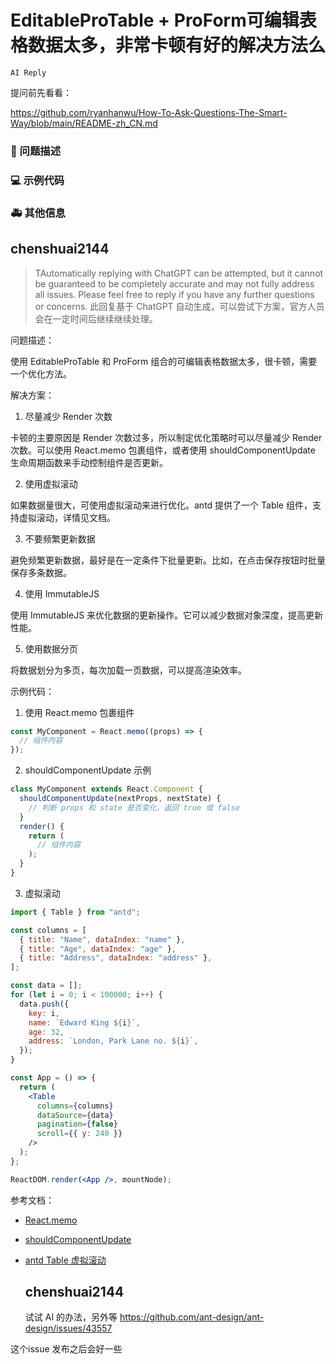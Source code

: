 # EditableProTable + ProForm可编辑表格数据太多，非常卡顿有好的解决方法么

`AI Reply`

提问前先看看：

https://github.com/ryanhanwu/How-To-Ask-Questions-The-Smart-Way/blob/main/README-zh_CN.md

### 🧐 问题描述

<!--
详细地描述问题，让大家都能理解
-->

### 💻 示例代码

<!--
如果你有解决方案，在这里清晰地阐述
-->

### 🚑 其他信息

<!--
如截图等其他信息可以贴在这里
-->

## chenshuai2144

> TAutomatically replying with ChatGPT can be attempted, but it cannot be guaranteed to be completely accurate and may not fully address all issues. Please feel free to reply if you have any further questions or concerns.
> 此回复基于 ChatGPT 自动生成，可以尝试下方案，官方人员会在一定时间后继续继续处理。

问题描述：

使用 EditableProTable 和 ProForm 组合的可编辑表格数据太多，很卡顿，需要一个优化方法。

解决方案：

1. 尽量减少 Render 次数

卡顿的主要原因是 Render 次数过多，所以制定优化策略时可以尽量减少 Render 次数。可以使用 React.memo 包裹组件，或者使用 shouldComponentUpdate 生命周期函数来手动控制组件是否更新。

2. 使用虚拟滚动

如果数据量很大，可使用虚拟滚动来进行优化。antd 提供了一个 Table 组件，支持虚拟滚动，详情见文档。

3. 不要频繁更新数据

避免频繁更新数据，最好是在一定条件下批量更新。比如，在点击保存按钮时批量保存多条数据。

4. 使用 ImmutableJS

使用 ImmutableJS 来优化数据的更新操作。它可以减少数据对象深度，提高更新性能。

5. 使用数据分页

将数据划分为多页，每次加载一页数据，可以提高渲染效率。

示例代码：

1. 使用 React.memo 包裹组件

```jsx
const MyComponent = React.memo((props) => {
  // 组件内容
});
```

2. shouldComponentUpdate 示例

```jsx
class MyComponent extends React.Component {
  shouldComponentUpdate(nextProps, nextState) {
    // 判断 props 和 state 是否变化，返回 true 或 false
  }
  render() {
    return (
      // 组件内容
    );
  }
}
```

3. 虚拟滚动

```jsx
import { Table } from "antd";

const columns = [
  { title: "Name", dataIndex: "name" },
  { title: "Age", dataIndex: "age" },
  { title: "Address", dataIndex: "address" },
];

const data = [];
for (let i = 0; i < 100000; i++) {
  data.push({
    key: i,
    name: `Edward King ${i}`,
    age: 32,
    address: `London, Park Lane no. ${i}`,
  });
}

const App = () => {
  return (
    <Table
      columns={columns}
      dataSource={data}
      pagination={false}
      scroll={{ y: 240 }}
    />
  );
};

ReactDOM.render(<App />, mountNode);
```

参考文档：

- [React.memo](https://zh-hans.reactjs.org/docs/react-api.html#reactmemo)
- [shouldComponentUpdate](https://zh-hans.reactjs.org/docs/react-component.html#shouldcomponentupdate)
- [antd Table 虚拟滚动](https://ant.design/components/table-cn/#components-table-demo-virtualized)

  ## chenshuai2144

  试试 AI 的办法，另外等 https://github.com/ant-design/ant-design/issues/43557

这个issue 发布之后会好一些
